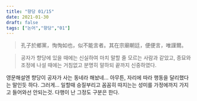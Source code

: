 ```yaml
---
title: "향당 01/15"
date: 2021-01-30
draft: false
tags: ["논어","향당","01"]
---
```


> 孔子於鄉黨，恂恂如也，似不能言者。其在宗廟朝廷，便便言，唯謹爾。

> 공자가 향당에 있을 때에는 신실하여 마치 말할 줄 모르는 사람과 같았고, 종묘와 조정에 나설 때에는 거침없고 분명히 말하되 끝까지 신중하였다.

영문해설엔 향당이 공자가 사는 동네라 해놨네... 아무튼, 자리에 따라 행동을 달리했다는 말인듯 하다. 그러게... 일할때 승질부리고 꼼꼼히 따지는는 성미를 가정에까지 가지고 들어와선 안되는것. 다행이 난 그정도 구분은 한다.
